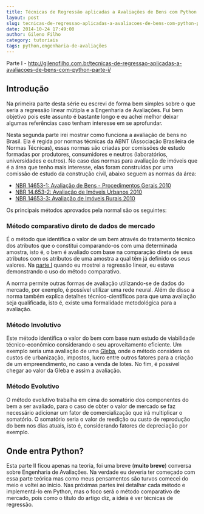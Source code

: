 ```yaml
---
title: Técnicas de Regressão aplicadas a Avaliações de Bens com Python — Parte II
layout: post
slug: tecnicas-de-regressao-aplicadas-a-avaliacoes-de-bens-com-python-parte-ii
date: 2014-10-24 17:49:00
author: Gileno Filho
category: tutoriais
tags: python,engenharia-de-avaliações
---
```


Parte I - http://gilenofilho.com.br/tecnicas-de-regressao-aplicadas-a-avaliacoes-de-bens-com-python-parte-i/

## Introdução

Na primeira parte desta série eu escrevi de forma bem simples sobre o que seria a regressão linear mútipla e a Engenharia de Avaliações. Fui bem objetivo pois este assunto é bastante longo e eu achei melhor deixar algumas referências caso tenham interesse em se aprofundar.

Nesta segunda parte irei mostrar como funciona a avaliação de bens no Brasil. Ela é regida por normas técnicas da ABNT (Associação Brasileira de Normas Técnicas), essas normas são criadas por comissões de estudo formadas por produtores, consumidores e neutros (laboratórios, universidades e outros). No caso das normas para avaliação de imóveis que é a área que tenho mais interesse, elas foram construídas por uma comissão de estudo da construção civil, abaixo seguem as normas da área:

- [NBR 14653-1: Avaliação de Bens - Procedimentos Gerais 2010](https://dl.dropboxusercontent.com/u/9069443/NBR_14653-1_Norma_de_Avaliacoes_de_Bens_-_Procedimentos_Gerais.pdf)
- [NBR 14.653-2: Avaliação de Imóveis Urbanos 2010](https://dl.dropboxusercontent.com/u/9069443/NBR_14.653-2_Imoveis_Urbanos_Revisada_2010.pdf)
- [NBR 14653-3: Avaliação de Imóveis Rurais 2010](https://dl.dropboxusercontent.com/u/9069443/NBR_14653-3_Avaliacao_de_Imoveis_Rurais_1.pdf)

Os principais métodos aprovados pela normal são os seguintes:

### Método comparativo direto de dados de mercado

É o método que identifica o valor de um bem através do tratamento técnico dos atributos que o constitui comparando-os com uma determinada amostra, isto é, o bem é avaliado com base na comparação direta de seus atributos com os atributos de uma amostra a qual têm já definido os seus valores. Na [parte I](http://gilenofilho.com.br/tecnicas-de-regressao-aplicadas-a-avaliacoes-de-bens-com-python-parte-i/) quando eu mostrei a regressão linear, eu estava demonstrando o uso do método comparativo.

A norma permite outras formas de avaliação utilizando-se de dados do mercado, por exemplo, é possível utilizar uma rede neural. Além de disso a norma também explica detalhes técnico-científicos para que uma avaliação seja qualificada, isto é, existe uma formalidade metodológica para a avaliação.

### Método Involutivo

Este método identifica o valor do bem com base num estudo de viabilidade técnico-econômico considerando o seu aproveitamento eficiente. Um exemplo seria uma avaliação de uma [Gleba](http://legislacao.planalto.gov.br/legisla/legislacao.nsf/8b6939f8b38f377a03256ca200686171/a05d1c9a21be8cc603256a1f0044905a?OpenDocument), onde o método considera os custos de urbanização, impostos, lucro entre outros fatores para a criação de um empreendimento, no caso a venda de lotes. No fim, é possível chegar ao valor da Gleba e assim a avaliação.

### Método Evolutivo

O método evolutivo trabalha em cima do somatório dos componentes do bem a ser avaliado, para o caso de obter o valor de mercado se faz necessário adicionar um fator de comercialização que irá multiplicar o somatório. O somatório seria o valor de reedição ou custo de reprodução do bem nos dias atuais, isto é, considerando fatores de depreciação por exemplo.

## Onde entra Python?

Esta parte II ficou apenas na teoria, foi uma breve (**muito breve**) conversa sobre Engenharia de Avaliações. Na verdade eu deveria ter começado com essa parte teórica mas como meus pensamentos são turvos comecei do meio e voltei ao início. Nas próximas partes irei detalhar cada método e implementá-lo em Python, mas o foco será o método comparativo de mercado, pois como o título do artigo diz, a ideia é ver técnicas de regressão.
